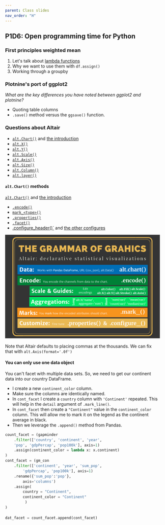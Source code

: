 ```yaml
---
parent: Class slides
nav_order: "H"
---
```


## P1D6: Open programming time for Python

### First principles weighted mean

1. Let's talk about [lambda functions](https://www.w3schools.com/python/python_lambda.asp)
2. Why we want to use them with `df.assign()`
3. Working through a groupby

### Plotnine's port of ggplot2

_What are the key differences you have noted between ggplot2 and plotnine?_

- Quoting table columns
- `.save()` method versus the `ggsave()` function.

### Questions about Altair

- [`alt.Chart()`](https://altair-viz.github.io/user_guide/generated/toplevel/altair.Chart.html) and [the introduction](https://altair-viz.github.io/getting_started/starting.html#the-chart-object)
- [`alt.X()`](https://altair-viz.github.io/user_guide/generated/channels/altair.Y.html)
- [`alt.Y()`](https://altair-viz.github.io/user_guide/generated/channels/altair.X.html)
- [`alt.Scale()`](https://altair-viz.github.io/user_guide/generated/core/altair.Scale.html)
- [`alt.Axis()`](https://altair-viz.github.io/user_guide/customization.html#adjusting-axis-limits)
- [`alt.Size()`](https://altair-viz.github.io/user_guide/generated/channels/altair.Size.html)
- [`alt.Column()`](https://altair-viz.github.io/user_guide/generated/channels/altair.Column.html)
- [`alt.layer()`](https://altair-viz.github.io/user_guide/compound_charts.html#layered-charts)
#### `alt.Chart()` methods

[`alt.Chart()`](https://altair-viz.github.io/user_guide/generated/toplevel/altair.Chart.html) and [the introduction](https://altair-viz.github.io/getting_started/starting.html#the-chart-object)

- [`.encode()`](https://altair-viz.github.io/user_guide/encoding.html)
- [`mark_<type>()`](https://altair-viz.github.io/user_guide/marks.html)
- [`.properties()`](https://altair-viz.github.io/user_guide/customization.html#adjusting-chart-size)
- [`.facet()`](https://altair-viz.github.io/user_guide/compound_charts.html#faceted-charts)
- [.configure_header()`](https://altair-viz.github.io/user_guide/configuration.html#header-configuration) and [the other configures](https://altair-viz.github.io/user_guide/configuration.html#top-level-chart-configuration)

![](img/altair_grammar_graphics.png)

Note that Altair defaults to placing commas at the thousands.  We can fix that with `alt.Axis(format='.0f')`

#### You can only use one data object

You can't facet with multiple data sets.  So, we need to get our continent data into our country DataFrame.

- I create a new `continent_color` column.
- Make sure the columns are identically named.
- In `cont_facet` I create a `country` column with `'Continent'` repeated. This will help in the `detail` argument of `.mark_line()`.
- In `cont_facet` then create a `"Continent"` value in the `continent_color` column.  This will allow me to mark it on the legend as the continent average in black.
- Then we leverage the `.append()` method from Pandas.

```python
count_facet = (gapminder
    .filter(['country', 'continent', 'year',
    'pop', 'gdpPercap', 'pop100k'], axis=1)
    .assign(continent_color = lambda x: x.continent)
)
cont_facet = (gm_con
    .filter(['continent', 'year', 'sum_pop', 
        'gdpPercap', 'pop100k'], axis=1)
    .rename({'sum_pop':'pop'},
        axis='columns')
    .assign(
        country = "Continent",
        continent_color = "Continent" 
         )
)

dat_facet = count_facet.append(cont_facet)
```
